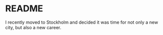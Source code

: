 # README

I recently moved to Stockholm and decided it was time for not only a new city, but also a new career. 


